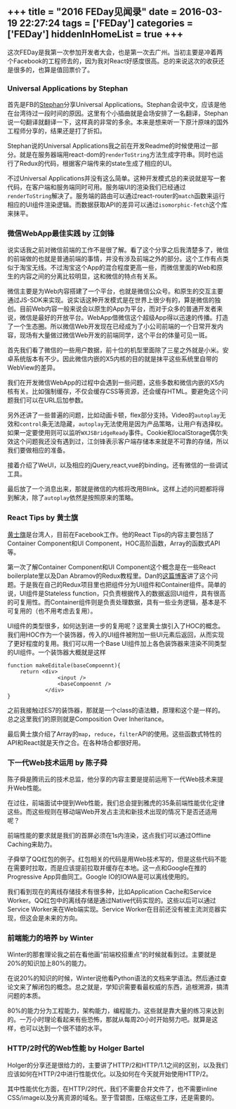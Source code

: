 +++
title = "2016 FEDay见闻录"
date = 2016-03-19 22:27:24
tags = ['FEDay']
categories = ['FEDay']
hiddenInHomeList = true
+++
---

这次FEDay是我第一次参加开发者大会，也是第一次去广州。当初主要是冲着两个Facebook的工程师去的，因为我对React好感度很高。总的来说这次的收获还是很多的，也算是值回票价了。

<!--more-->

### Universal Applications by Stephan
首先是FB的[Stephan](https://twitter.com/stopachka)分享Universal Applications。Stephan会说中文，应该是他在台湾待过一段时间的原因。这里有个小插曲就是会场安排了一名翻译，Stephan说一句翻译就翻译一下，这样真的非常的多余。本来是想来听一下原汁原味的国外工程师分享的，结果还是打了折扣。

Stephan说的Universal Applications我之前在开发Readme的时候使用过一部分。就是在服务器端用react-dom的`renderToString`方法生成字符串。同时也运行了Redux的代码，根据客户端传来的state生成了相应的UI。

不过Universal Applications并没有这么简单。这种开发模式总的来说就是写一套代码，在客户端和服务端同时可用。服务端UI的渲染我们已经通过`renderToString`解决了。服务端的路由可以通过react-router的`match`函数来运行相应的UI组件渲染逻辑。而数据获取API的差异可以通过`isomorphic-fetch`这个库来抹平。


### 微信WebApp最佳实践 by 江剑锋

说实话我之前对微信前端的工作不是很了解。看了这个分享之后我清楚多了，微信的前端做的也就是普通前端的事情，并没有涉及前端之外的部分。这个工作有点类似于淘宝无线。不过淘宝这个App的混合程度更高一些，而微信里面的Web和原生的内容之间的分离比较明显，这和微信的特点有关系。

微信主要是为Web内容搭建了一个平台，也就是微信公众号。和原生的交互主要通过JS-SDK来实现。说实话这种开发模式是在世界上很少有的，算是微信的独创。目前Web内容一般来说会以原生的App为平台，而对于众多的普通开发者来说，微信是最好的开放平台。WebApp借微信这个超级App得以迅速的传播。打造了一个生态圈。所以微信Web开发现在已经成为了小公司前端的一个日常开发内容，现场有大量做过微信Web开发的前端同学，这个平台的体量可见一斑。

首先我们看了微信的一些用户数据，前十位的机型里面除了三星之外就是小米。安卓系统版本有不少。因此微信内嵌的X5内核的目的就是抹平这些系统里自带的WebView的差异。

我们在开发微信WebApp的过程中会遇到一些问题，这些多数和微信内嵌的X5内核有关。比如强制缓存，不仅会缓存CSS等资源，还会缓存HTML。要避免这个问题我们可以在URL后加参数。

另外还讲了一些普遍的问题，比如动画卡顿，flex部分支持。Video的`autoplay`无效和`control`条无法隐藏，`autoplay`无法使用是因为产品策略，让用户有选择权。如果一定要使用则可以监听`WXJSBridgeReady`事件。Cookie和localStorage偶尔失效这个问题我还没有遇到过，江剑锋表示客户端存储本来就是不可靠的存储，所以我们要做相应的准备。

接着介绍了WeUI，以及相应的jQuery,react,vue的binding。还有微信的一些调试工具。

最后放了一个消息出来，那就是微信的内核将改用Blink。这样上述的问题都将得到解决，除了`autoplay`依然是按照原来的策略。

### React Tips by 黄士旗

[黄士旗](https://twitter.com/huang47)是台湾人，目前在Facebook工作。他的React Tips的内容主要包括了Container Component和UI Component，HOC高阶函数，Array的函数式API等。

第一次了解Container Component和UI Component这个概念是在一些React boilerplate里以及Dan Abramov的Redux教程里。Dan的[这篇博客](https://medium.com/@dan_abramov/smart-and-dumb-components-7ca2f9a7c7d0#.kv5gzrgje)讲了这个问题。于是我在自己的Redux项目里也把组件分为UI组件和Container组件。简单的说，UI组件是Stateless function，只负责根据传入的数据返回UI组件，具有很高的可复用性。而Container组件则是负责处理数据，具有一些业务逻辑，基本是不可复用的（也不用考虑去复用）。

UI组件的类型很多，如何达到进一步的复用呢？这里黄士旗引入了HOC的概念。我们用HOC作为一个装饰器，传入的UI组件被附加一些UI元素后返回，从而实现了更好程度的复用。我们可以用一个Base UI组件加上各色装饰器来渲染不同类型的UI组件。一个装饰器大概就是这样

````
function makeEditale(baseCompoennt){
	return <div>
				<input />
				<baseCompoennt />
			</div>
}
````

之前我接触过ES7的装饰器，那就是一个class的语法糖，原理和这个是一样的。总之这里我们的原则就是Composition Over Inheritance。

最后黄士旗介绍了Array的`map`，`reduce`，`filter`API的使用。这些函数式特性的API和React就是天作之合。在各种场合都很好用。


### 下一代Web技术运用 by 陈子舜

陈子舜是腾讯云的技术总监，他分享的内容主要是提前运用下一代Web技术来提升Web性能。

在过往，前端面试中提到Web性能，我们总会提到雅虎的35条前端性能优化定律这些。而这些规则在移动端Web开发占主流和新技术出现的情况下是否还适用呢？

前端性能的要求就是我们的首屏必须在1s内渲染，这点我们可以通过Offline Caching来助力。

子舜举了QQ红包的例子。红包相关的代码是用Web技术写的，但是这些代码不能在需要时拉取，而是应该提前拉取并缓存在本地。这一点和Google在推的Progressive App异曲同工。Google IO的IOWA是可以离线使用的。

我们看到现在的离线存储技术有很多种，比如Application Cache和Service Worker。QQ红包中的离线存储是通过Native代码实现的。这些以后可以通过Service Worker来在Web端实现。Service Worker在目前还没有被主流浏览器实现，但这会是未来的方向。

### 前端能力的培养 by Winter

Winter的那套理论我之前在看他画“前端校招重点“的时候就看到过。主要就是20%的知识加上80%的能力。

在说20%的知识的时候，Winter说他看Python语法的文档来学语法。然后通过查论文来了解闭包的概念。总之就是，学知识需要看最权威的东西，追根溯源，搞清问题的本质。

80%的能力分为工程能力，架构能力，编程能力。这些就是靠大量的练习来达到的。一万小时理论看起来有些恐怖，那就从每周20小时开始努力吧。就算是这样，也可以达到一个很不错的水平。

### HTTP/2时代的Web性能 by Holger Bartel

Holger的分享还是很给力的，主要讲了HTTP/2和HTTP/1.1之间的区别，以及我们应该如何在HTTP/2中进行性能优化。以及如何在今天就开始使用HTTP/2。

其中性能优化方面，在HTTP/2时代，我们不需要合并文件了，也不需要inline CSS/image以及分离资源的域名。至于雪碧图，压缩这些工序，还是需要的。


























